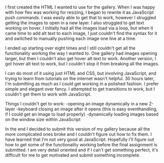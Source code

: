I first created the HTML I wanted to use for the gallery. When I was happy with how flex was working for resizing, I began to rewrite it as JavaScript push commands. I was easily able to get that to work, however I struggled getting the images to open in a new layer. I also struggled to get text working on hover. I initially had all the images load via a loop, but when it came time to add alt text to each image, I just couldn't find the syntax for it and switched to manually pushing each image one line at a time.

I ended up starting over eight times and I still couldn't get all the functionality working the way I wanted to. One gallery had images opening larger, but then I couldn't also get hover alt text to work. Another version, I got hover alt text to work, but I couldn't stop it from breaking all the images. 

I can do most of it using just HTML and CSS, but involving JavaScript, and trying to learn from tutorials on the internet wasn't helpful. 30 hours later, I'm submitting as much as I could get working in a polished fashion. I prefer simple and elegant over fancy. I attempted to get transitions to work, but I couldn't get them to work with JavaScript.

Things I couldn't get to work:
-opening an image dynamically in a new Z-layer
-keyboard closing an image after it opens (this is easy eventhandling, if I could get an image to load properly)
-dynamically loading images based on the window size within JavaScript

In the end I decided to submit this version of my gallery because all the more complicated ones broke and I couldn't figure out how to fix them. I have learned that I'm not very good at JavaScript. Hopefully I'll figure out how to get some of the functionality working before the final assignment is submitted. I am very detail oriented and if I can't get something perfect, it's difficult for me to get motivated and submit something incomplete.